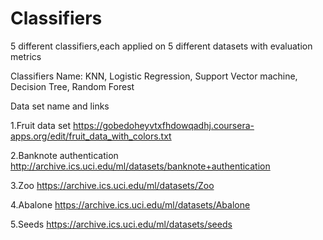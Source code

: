 # Classifiers
5 different classifiers,each applied on 5 different datasets with evaluation metrics

Classifiers Name: KNN, Logistic Regression, Support Vector machine, Decision Tree, Random Forest

Data set name and links

 1.Fruit data set
   https://gobedoheyvtxfhdowqadhj.coursera-apps.org/edit/fruit_data_with_colors.txt
   
 2.Banknote authentication
   http://archive.ics.uci.edu/ml/datasets/banknote+authentication
   
 3.Zoo
   https://archive.ics.uci.edu/ml/datasets/Zoo
   
 4.Abalone 
   https://archive.ics.uci.edu/ml/datasets/Abalone
   
 5.Seeds
   https://archive.ics.uci.edu/ml/datasets/seeds
   
